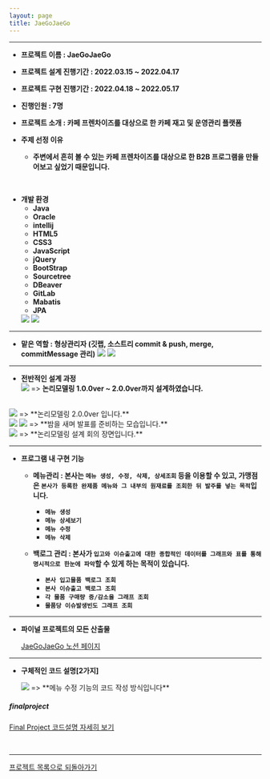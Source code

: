 ```yaml
---
layout: page
title: JaeGoJaeGo
---
```

***  


- **프로젝트 이름 : JaeGoJaeGo**  

- **프로젝트 설계 진행기간 : 2022.03.15 ~ 2022.04.17**
- **프로젝트 구현 진행기간 : 2022.04.18 ~ 2022.05.17**

- **진행인원 : 7명**

- **프로젝트 소개 : 카페 프렌차이즈를 대상으로 한 카페 재고 및 운영관리 플랫폼**

- **주제 선정 이유**
  - **주변에서 흔히 볼 수 있는 카페 프렌차이즈를 대상으로 한 B2B 프로그램을 만들어보고 싶었기 때문입니다.**  

<br/>

- **개발 환경**
  - **Java** 
  - **Oracle**
  - **intellij** 
  - **HTML5**
  - **CSS3** 
  - **JavaScript** 
  - **jQuery** 
  - **BootStrap** 
  - **Sourcetree**
  - **DBeaver**
  - **GitLab** 
  - **Mabatis**
  - **JPA**
  <img src="../img/finalTools.png">
  <img src="../img/finalTools2.png">  

***

- **맡은 역할 : 형상관리자 (깃랩, 소스트리 commit & push, merge, commitMessage 관리)**
  <img src="../img/finalRole1.png">
  <img src="../img/finalRole2.png">  


<!-- <br/>

- **팀원 한마디 : '적극적이며 행동력 있는 팀원'**

  <img src="../img/finalProjectTeamIntroduce.png">   -->

***

- **전반적인 설계 과정**
  <br/>
  <img src="../img/finalModeling1.png">
  => **논리모델링 1.0.0ver ~ 2.0.0ver까지 설계하였습니다.**  
 <br/>
  <img src="../img/finalModeling2.png">  
  => **논리모델링 2.0.0ver 입니다.**
 <br/>
  <img src="../img/finalairbnbphoto.jpg">
  <img src="../img/finalairbnbphoto3.jpg">
  => **밤을 새며 발표를 준비하는 모습입니다.**
 <br/>
  <img src="../img/finalairbnbphoto2.jpg">
  => **논리모델링 설계 회의 장면입니다.**

<br/>

***

- **프로그램 내 구현 기능** 
  - **메뉴관리 : 본사는 `메뉴 생성, 수정, 삭제, 상세조회` 등을 이용할 수 있고, 가맹점은 `본사가 등록한 완제품 메뉴와 그 내부의 원재료를 조회한 뒤 발주를 넣는 목적`입니다.**
    - **`메뉴 생성`** 
    - **`메뉴 상세보기`** 
    - **`메뉴 수정`** 
    - **`메뉴 삭제`**  
   
  - **백로그 관리 : 본사가 `입고와 이슈출고에 대한 종합적인 데이터를 그래프와 표를 통해 명시적으로 한눈에 파악`할 수 있게 하는 목적이 있습니다.**
    - **`본사 입고물품 백로그 조회`** 
    - **`본사 이슈출고 백로그 조회`** 
    - **`각 물품 구매량 증/감소율 그래프 조회`** 
    - **`물품당 이슈발생빈도 그래프 조회`**
   
     
     
***
  
  - **파이널 프로젝트의 모든 산출물**  

    [JaeGoJaeGo 노션 페이지](https://)

***  
  
  
- **구체적인 코드 설명[2가지]**

  <img src="../img/finalProjectMenuModifyForProjectMenu.png">
  => **메뉴 수정 기능의 코드 작성 방식입니다**

##### finalproject  
  [Final Project 코드설명 자세히 보기 ](finalprojectcode.md)    
  
  
  <br/>
  

***


[프로젝트 목록으로 되돌아가기](https://leesohyeon96.github.io/projects/)
